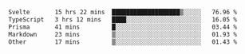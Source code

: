 <!--START_SECTION:waka-->

```txt
Svelte       15 hrs 22 mins  ███████████████████▒░░░░░   76.96 %
TypeScript   3 hrs 12 mins   ████░░░░░░░░░░░░░░░░░░░░░   16.05 %
Prisma       41 mins         █░░░░░░░░░░░░░░░░░░░░░░░░   03.44 %
Markdown     23 mins         ▒░░░░░░░░░░░░░░░░░░░░░░░░   01.93 %
Other        17 mins         ▒░░░░░░░░░░░░░░░░░░░░░░░░   01.43 %
```

<!--END_SECTION:waka-->

